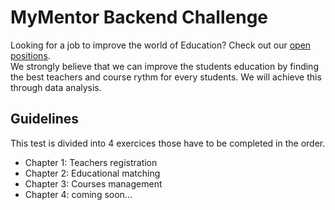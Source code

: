 <h1>MyMentor Backend Challenge</h1>
<p>
  Looking for a job to improve the world of Education? Check out our <a href="https://mymentor.welcomekit.co/">open positions</a>.<br />
  We strongly believe that we can improve the students education by finding the best teachers and course rythm for every students. We will achieve this through data analysis.
</p>
<h2>Guidelines</h2>
This test is divided into 4 exercices those have to be completed in the order.
<ul>
  <li>Chapter 1: Teachers registration</li> 
  <li>Chapter 2: Educational matching</li>
  <li>Chapter 3: Courses management</li>
  <li>Chapter 4: coming soon...</li>
</ul>
